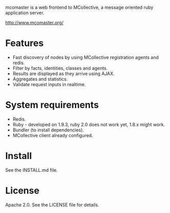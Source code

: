 mcomaster is a web frontend to MCollective, a message oriented ruby application server.

http://www.mcomaster.org/

Features
========================

*   Fast discovery of nodes by using MCollective registration agents and redis.
*   Filter by facts, identities, classes and agents.
*   Results are displayed as they arrive using AJAX.
*   Aggregates and statistics.
*   Validate request inputs in realtime.

System requirements
========================

*   Redis.
*   Ruby - developed on 1.9.3, ruby 2.0 does not work yet, 1.8.x might work.
*   Bundler (to install dependencies).
*   MCollective client already configured.

Install
========================

See the INSTALL.md file.

License
========================

Apache 2.0. See the LICENSE file for details.
